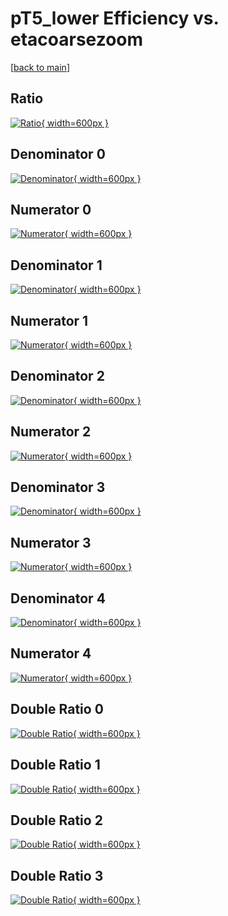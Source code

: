 # pT5_lower Efficiency vs. etacoarsezoom

[[back to main](./)]



## Ratio

[![Ratio](../mtv/var/pT5_lower_xtr_13_0_eff_etacoarsezoom.png){ width=600px }](../mtv/var/pT5_lower_xtr_13_0_eff_etacoarsezoom.pdf)

## Denominator 0

[![Denominator](../mtv/den/pT5_lower_xtr_13_0_eff_etacoarsezoom_den0.png){ width=600px }](../mtv/den/pT5_lower_xtr_13_0_eff_etacoarsezoom_den0.pdf)

## Numerator 0

[![Numerator](../mtv/num/pT5_lower_xtr_13_0_eff_etacoarsezoom_num0.png){ width=600px }](../mtv/num/pT5_lower_xtr_13_0_eff_etacoarsezoom_num0.pdf)

## Denominator 1

[![Denominator](../mtv/den/pT5_lower_xtr_13_0_eff_etacoarsezoom_den1.png){ width=600px }](../mtv/den/pT5_lower_xtr_13_0_eff_etacoarsezoom_den1.pdf)

## Numerator 1

[![Numerator](../mtv/num/pT5_lower_xtr_13_0_eff_etacoarsezoom_num1.png){ width=600px }](../mtv/num/pT5_lower_xtr_13_0_eff_etacoarsezoom_num1.pdf)

## Denominator 2

[![Denominator](../mtv/den/pT5_lower_xtr_13_0_eff_etacoarsezoom_den2.png){ width=600px }](../mtv/den/pT5_lower_xtr_13_0_eff_etacoarsezoom_den2.pdf)

## Numerator 2

[![Numerator](../mtv/num/pT5_lower_xtr_13_0_eff_etacoarsezoom_num2.png){ width=600px }](../mtv/num/pT5_lower_xtr_13_0_eff_etacoarsezoom_num2.pdf)

## Denominator 3

[![Denominator](../mtv/den/pT5_lower_xtr_13_0_eff_etacoarsezoom_den3.png){ width=600px }](../mtv/den/pT5_lower_xtr_13_0_eff_etacoarsezoom_den3.pdf)

## Numerator 3

[![Numerator](../mtv/num/pT5_lower_xtr_13_0_eff_etacoarsezoom_num3.png){ width=600px }](../mtv/num/pT5_lower_xtr_13_0_eff_etacoarsezoom_num3.pdf)

## Denominator 4

[![Denominator](../mtv/den/pT5_lower_xtr_13_0_eff_etacoarsezoom_den4.png){ width=600px }](../mtv/den/pT5_lower_xtr_13_0_eff_etacoarsezoom_den4.pdf)

## Numerator 4

[![Numerator](../mtv/num/pT5_lower_xtr_13_0_eff_etacoarsezoom_num4.png){ width=600px }](../mtv/num/pT5_lower_xtr_13_0_eff_etacoarsezoom_num4.pdf)

## Double Ratio 0

[![Double Ratio](../mtv/ratio/pT5_lower_xtr_13_0_eff_etacoarsezoom_ratio0.png){ width=600px }](../mtv/ratio/pT5_lower_xtr_13_0_eff_etacoarsezoom_ratio0.pdf)

## Double Ratio 1

[![Double Ratio](../mtv/ratio/pT5_lower_xtr_13_0_eff_etacoarsezoom_ratio1.png){ width=600px }](../mtv/ratio/pT5_lower_xtr_13_0_eff_etacoarsezoom_ratio1.pdf)

## Double Ratio 2

[![Double Ratio](../mtv/ratio/pT5_lower_xtr_13_0_eff_etacoarsezoom_ratio2.png){ width=600px }](../mtv/ratio/pT5_lower_xtr_13_0_eff_etacoarsezoom_ratio2.pdf)

## Double Ratio 3

[![Double Ratio](../mtv/ratio/pT5_lower_xtr_13_0_eff_etacoarsezoom_ratio3.png){ width=600px }](../mtv/ratio/pT5_lower_xtr_13_0_eff_etacoarsezoom_ratio3.pdf)

